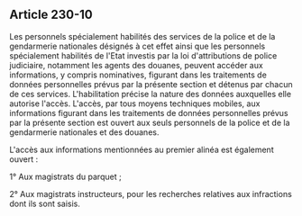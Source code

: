 Article 230-10
----
Les personnels spécialement habilités des services de la police et de la
gendarmerie nationales désignés à cet effet ainsi que les personnels
spécialement habilités de l'Etat investis par la loi d'attributions de police
judiciaire, notamment les agents des douanes, peuvent accéder aux informations,
y compris nominatives, figurant dans les traitements de données personnelles
prévus par la présente section et détenus par chacun de ces services.
L'habilitation précise la nature des données auxquelles elle autorise l'accès.
L'accès, par tous moyens techniques mobiles, aux informations figurant dans les
traitements de données personnelles prévus par la présente section est ouvert
aux seuls personnels de la police et de la gendarmerie nationales et des
douanes.

L'accès aux informations mentionnées au premier alinéa est également ouvert :

1° Aux magistrats du parquet ;

2° Aux magistrats instructeurs, pour les recherches relatives aux infractions
dont ils sont saisis.
